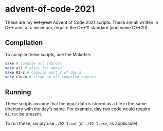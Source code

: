 # advent-of-code-2021

These are my ~~not great~~ Advent of Code 2021 scripts.  These are all written in C++ and, at a minimum, require the C++11 standard (and some C++20).

## Compilation

To compile these scripts, use the Makefile:

```sh
make # compile all sources
make all # alias for above
make 03-2 # compile part 2 of day 3
make clean # clean up all compiled sources
```

## Running

These scripts assume that the input data is stored as a file in the same directory with the day's name.  For example, day two code would require `02.txt` be present.

To run these, simply use `./02-1.out` (or `./02-1.exe`, as applicable).
